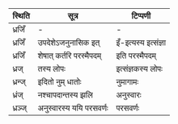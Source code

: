 | स्थिति | सूत्र | टिप्पणी |
| ----- | ------- | ------ |
| ध्रजिँ | - | - |
| ध्रजिँ | उपदेशेऽजनुनासिक इत् | इँ-इत्यस्य इत्संज्ञा |
| ध्रजिँ | शेषात् कर्तरि परस्मैपदम् | इति परस्मैपदम् |
| ध्रज् | तस्य लोपः | इत्संज्ञकस्य लोपः |
| ध्रन्ज् | इदितो नुम् धातोः | नुमागामः |
| ध्रंज् | नश्चापदान्तस्य झलि | अनुस्वारः |
| ध्रञ्ज् | अनुस्वारस्य ययि परसवर्णः | परसवर्णः |
